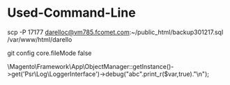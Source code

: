 # Used-Command-Line
scp -P 17177 darelloc@vm785.fcomet.com:~/public_html/backup301217.sql /var/www/html/darello

git config core.fileMode false  


\Magento\Framework\App\ObjectManager::getInstance()->get('Psr\Log\LoggerInterface')->debug("abc".print_r($var,true)."\n");
